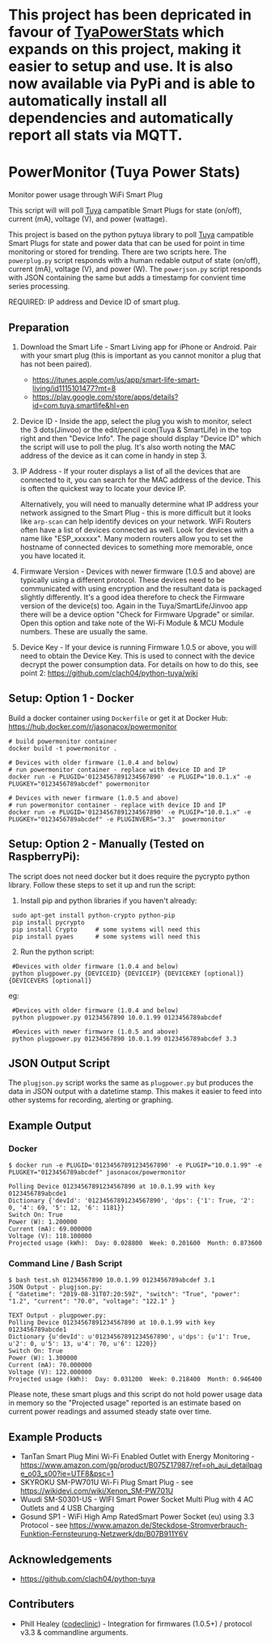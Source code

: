 # This project has been depricated in favour of [TyaPowerStats](https://github.com/codeclinic/tuyapowerstats) which expands on this project, making it easier to setup and use. It is also now available via PyPi and is able to automatically install all dependencies and automatically report all stats via MQTT.



# PowerMonitor (Tuya Power Stats)
Monitor power usage through WiFi Smart Plug

This script will will poll [Tuya](https://en.tuya.com/) campatible Smart Plugs for state (on/off), current (mA), voltage (V), and power (wattage).  

This project is based on the python pytuya library to poll [Tuya](https://en.tuya.com/) campatible Smart Plugs for state and power data that can be used for point in time monitoring or stored for trending.  There are two scripts here. The `powerplug.py` script responds with a human redable output of state (on/off), current (mA), voltage (V), and power (W).  The `powerjson.py` script responds with JSON containing the same but adds a timestamp for convient time series processing.

REQUIRED: IP address and Device ID of  smart plug.

## Preparation
1. Download the Smart Life - Smart Living app for iPhone or Android. Pair with your smart plug (this is important as you cannot monitor a plug that has not been paired).  
	* https://itunes.apple.com/us/app/smart-life-smart-living/id1115101477?mt=8
	* https://play.google.com/store/apps/details?id=com.tuya.smartlife&hl=en
2. Device ID - Inside the app, select the plug you wish to monitor, select the 3 dots(Jinvoo) or the edit/pencil icon(Tuya & SmartLife) in the top right and then "Device Info".  The page should display "Device ID" which the script will use to poll the plug. It's also worth noting the MAC address of the device as it can come in handy in step 3.
3. IP Address - If your router displays a list of all the devices that are connected to it, you can search for the MAC address of the device. This is often the quickest way to locate your device IP.

	Alternatively, you will need to manually determine what IP address your network assigned to the Smart Plug - this is more difficult but it looks like `arp-scan` can help identify devices on your network.  WiFi Routers often have a list of devices connected as well. Look for devices with a name like "ESP_xxxxxx". Many modern routers allow you to set the hostname of connected devices to something more memorable, once you have located it.

4. Firmware Version - Devices with newer firmware (1.0.5 and above) are typically using a different protocol. These devices need to be communicated with using encryption and the resultant data is packaged slightly differently. It's a good idea therefore to check the Firmware version of the device(s) too. Again in the Tuya/SmartLife/Jinvoo app there will be a device option "Check for Firmware Upgrade" or similar. Open this option and take note of the Wi-Fi Module & MCU Module numbers. These are usually the same.

5. Device Key - If your device is running Firmware 1.0.5 or above, you will need to obtain the Device Key. This is used to connect with the device  decrypt the power consumption data. For details on how to do this, see point 2: https://github.com/clach04/python-tuya/wiki 


## Setup: Option 1 - Docker

Build a docker container using `Dockerfile` or get it at Docker Hub: https://hub.docker.com/r/jasonacox/powermonitor
```
# build powermonitor container
docker build -t powermonitor .

# Devices with older firmware (1.0.4 and below)
# run powermonitor container - replace with device ID and IP 
docker run -e PLUGID='01234567891234567890' -e PLUGIP="10.0.1.x" -e PLUGKEY="0123456789abcdef" powermonitor

# Devices with newer firmware (1.0.5 and above)
# run powermonitor container - replace with device ID and IP 
docker run -e PLUGID='01234567891234567890' -e PLUGIP="10.0.1.x" -e PLUGKEY="0123456789abcdef" -e PLUGINVERS="3.3"  powermonitor
```

## Setup: Option 2 - Manually (Tested on RaspberryPi):  

The script does not need docker but it does require the pycrypto python library. Follow these steps to set it up and run the script:

1. Install pip and python libraries if you haven't already:

```
 sudo apt-get install python-crypto python-pip		
 pip install pycrypto
 pip install Crypto		# some systems will need this
 pip install pyaes		# some systems will need this
```

2. Run the python script:
```
 #Devices with older firmware (1.0.4 and below)
 python plugpower.py {DEVICEID} {DEVICEIP} {DEVICEKEY [optional]} {DEVICEVERS [optional]}
```
eg:
```
 #Devices with older firmware (1.0.4 and below)
 python plugpower.py 01234567890 10.0.1.99 0123456789abcdef
```

```
 #Devices with newer firmware (1.0.5 and above)
 python plugpower.py 01234567890 10.0.1.99 0123456789abcdef 3.3
```

## JSON Output Script
The `plugjson.py` script works the same as `plugpower.py` but produces the data in JSON output with a datetime stamp.  This makes it easier to feed into other systems for recording, alerting or graphing.

## Example Output
### Docker
```
$ docker run -e PLUGID='01234567891234567890' -e PLUGIP="10.0.1.99" -e PLUGKEY="0123456789abcdef" jasonacox/powermonitor

Polling Device 01234567891234567890 at 10.0.1.99 with key 0123456789abcde1
Dictionary {'devId': '01234567891234567890', 'dps': {'1': True, '2': 0, '4': 69, '5': 12, '6': 1181}}
Switch On: True
Power (W): 1.200000
Current (mA): 69.000000
Voltage (V): 118.100000
Projected usage (kWh):  Day: 0.028800  Week: 0.201600  Month: 0.873600
```

### Command Line / Bash Script
```
$ bash test.sh 01234567890 10.0.1.99 0123456789abcdef 3.1
JSON Output - plugjson.py:
{ "datetime": "2019-08-31T07:20:59Z", "switch": "True", "power": "1.2", "current": "70.0", "voltage": "122.1" }

TEXT Output - plugpower.py:
Polling Device 01234567891234567890 at 10.0.1.99 with key 0123456789abcde1
Dictionary {u'devId': u'01234567891234567890', u'dps': {u'1': True, u'2': 0, u'5': 13, u'4': 70, u'6': 1220}}
Switch On: True
Power (W): 1.300000
Current (mA): 70.000000
Voltage (V): 122.000000
Projected usage (kWh):  Day: 0.031200  Week: 0.218400  Month: 0.946400
```

Please note, these smart plugs and this script do not hold power usage data in memory so the "Projected usage" reported is an estimate based on current power readings and assumed steady state over time. 

## Example Products 
* TanTan Smart Plug Mini Wi-Fi Enabled Outlet with Energy Monitoring - https://www.amazon.com/gp/product/B075Z17987/ref=oh_aui_detailpage_o03_s00?ie=UTF8&psc=1
* SKYROKU SM-PW701U Wi-Fi Plug Smart Plug - see https://wikidevi.com/wiki/Xenon_SM-PW701U
* Wuudi SM-S0301-US - WIFI Smart Power Socket Multi Plug with 4 AC Outlets and 4 USB Charging
* Gosund SP1 - WiFi High Amp RatedSmart Power Socket (eu) using 3.3 Protocol - see https://www.amazon.de/Steckdose-Stromverbrauch-Funktion-Fernsteurung-Netzwerk/dp/B07B911Y6V


## Acknowledgements
* https://github.com/clach04/python-tuya

## Contributers
* Phill Healey ([codeclinic](https://github.com/codeclinic)) - Integration for firmwares (1.0.5+) / protocol v3.3 & commandline arguments.
